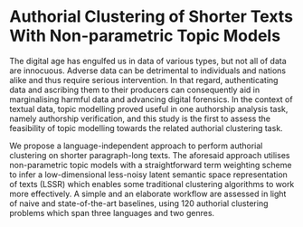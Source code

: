 # Authorial Clustering of Shorter Texts With Non-parametric Topic Models

The digital age has engulfed us in data of various types, but not all of data are innocuous. Adverse data can be detrimental to individuals and nations alike and thus require serious intervention. In that regard, authenticating data and ascribing them to their producers can consequently aid in marginalising harmful data and advancing digital forensics. In the context of textual data, topic modelling proved useful in one authorship analysis task, namely authorship verification, and this study is the first to assess the feasibility of topic modelling towards the related authorial clustering task.

We propose a language-independent approach to perform authorial clustering on shorter paragraph-long texts. The aforesaid approach utilises non-parametric topic models with a straightforward term weighting scheme to infer a low-dimensional less-noisy latent semantic space representation of texts (LSSR) which enables some traditional clustering algorithms to work more effectively. A simple and an elaborate workflow are assessed in light of naive and state-of-the-art baselines, using 120 authorial clustering problems which span three languages and two genres.
